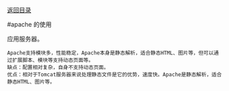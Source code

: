 <p>
    <a href="#" onclick="refreshContent('service')">返回目录</a>
</p>

#apache 的使用

应用服务器。

    Apache支持模块多，性能稳定，Apache本身是静态解析，适合静态HTML、图片等，但可以通过扩展脚本、模块等支持动态页面等。
    缺点：配置相对复杂，自身不支持动态页面。
    优点：相对于Tomcat服务器来说处理静态文件是它的优势，速度快。Apache是静态解析，适合静态HTML、图片等。